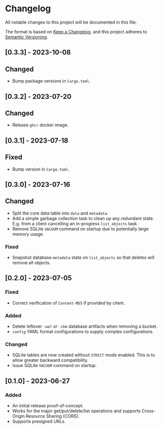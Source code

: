 # Changelog

All notable changes to this project will be documented in this file.

The format is based on [Keep a Changelog](https://keepachangelog.com/en/1.0.0/),
and this project adheres to [Semantic Versioning](https://semver.org/spec/v2.0.0.html).

## [0.3.3] - 2023-10-08

## Changed

- Bump package versions in `Cargo.toml`.

## [0.3.2] - 2023-07-20

## Changed

- Release `ghcr` docker image.

## [0.3.1] - 2023-07-18

## Fixed

- Bump version in `Cargo.toml`.

## [0.3.0] - 2023-07-16

## Changed

- Split the core data table into `data` and `metadata`.
- Add a simple garbage collection task to clean up any redundant state. E.g. from a client cancelling an in-progress `list_objects` task.
- Remove SQLite `VACUUM` command on startup due to potentially large memory usage.

### Fixed

- Snapshot database `metadata` state on `list_objects` so that deletes will remove all objects.

## [0.2.0] - 2023-07-05

### Fixed

- Correct verification of `Content-MD5` if provided by client.

### Added

- Delete leftover `-wal` or `-shm` database artifacts when removing a bucket.
- `config` YAML format configurations to supply complex configurations.

### Changed

- SQLite tables are now created without `STRICT` mode enabled. This is to allow greater backward compatibility.
- Issue SQLite `VACUUM` command on startup.

## [0.1.0] - 2023-06-27

### Added

- An initial release proof-of-concept.
- Works for the major get/put/delete/list operations and supports Cross-Origin Resource Sharing (CORS).
- Supports presigned URLs.